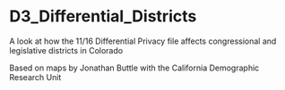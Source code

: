 # D3_Differential_Districts
A look at how the 11/16 Differential Privacy file affects congressional and legislative districts in Colorado

Based on maps by Jonathan Buttle with the California Demographic Research Unit
